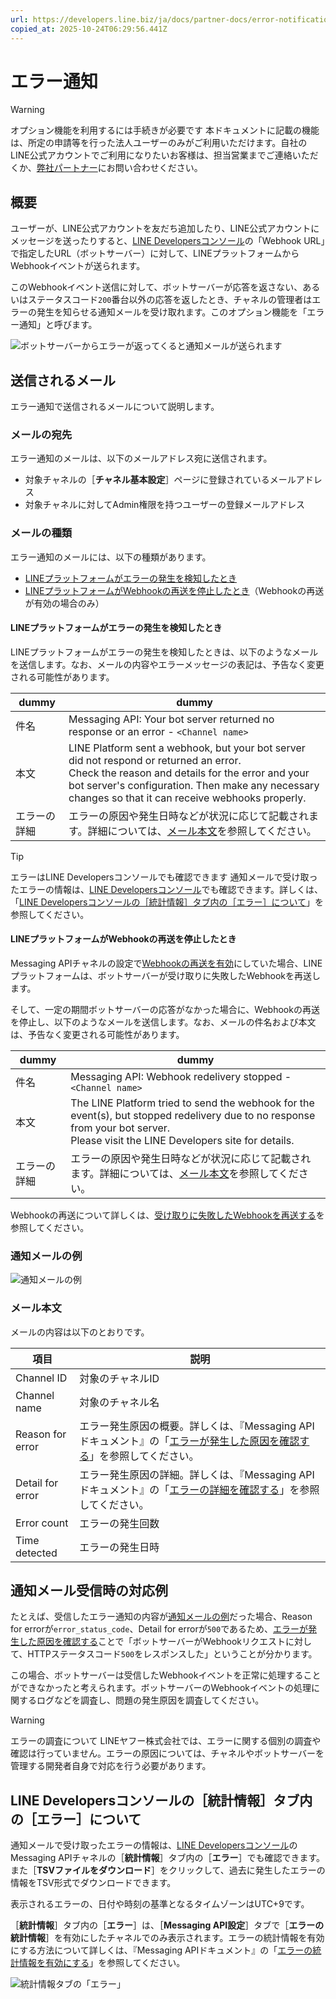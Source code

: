 ```yaml
---
url: https://developers.line.biz/ja/docs/partner-docs/error-notification/
copied_at: 2025-10-24T06:29:56.441Z
---
```

# エラー通知

> [!WARNING]
> オプション機能を利用するには手続きが必要です
> 本ドキュメントに記載の機能は、所定の申請等を行った法人ユーザーのみがご利用いただけます。自社のLINE公式アカウントでご利用になりたいお客様は、担当営業までご連絡いただくか、[弊社パートナー](https://www.lycbiz.com/jp/partner/sales/)にお問い合わせください。

## 概要

ユーザーが、LINE公式アカウントを友だち追加したり、LINE公式アカウントにメッセージを送ったりすると、[LINE Developersコンソール](https://developers.line.biz/console/)の「Webhook URL」で指定したURL（ボットサーバー）に対して、LINEプラットフォームからWebhookイベントが送られます。

このWebhookイベント送信に対して、ボットサーバーが応答を返さない、あるいはステータスコード`200`番台以外の応答を返したとき、チャネルの管理者はエラーの発生を知らせる通知メールを受け取れます。このオプション機能を「エラー通知」と呼びます。

![ボットサーバーからエラーが返ってくると通知メールが送られます](https://developers.line.biz/media/partner-docs/normal-error-notification-ja.jpg)

## 送信されるメール

エラー通知で送信されるメールについて説明します。

### メールの宛先

エラー通知のメールは、以下のメールアドレス宛に送信されます。

*   対象チャネルの［**チャネル基本設定**］ページに登録されているメールアドレス
*   対象チャネルに対してAdmin権限を持つユーザーの登録メールアドレス

### メールの種類

エラー通知のメールには、以下の種類があります。

*   [LINEプラットフォームがエラーの発生を検知したとき](#detected-error)
*   [LINEプラットフォームがWebhookの再送を停止したとき](#webhook-redelivery-stopped)（Webhookの再送が有効の場合のみ）

#### LINEプラットフォームがエラーの発生を検知したとき

LINEプラットフォームがエラーの発生を検知したときは、以下のようなメールを送信します。なお、メールの内容やエラーメッセージの表記は、予告なく変更される可能性があります。

| dummy | dummy |
| --- | --- |
| 件名 | Messaging API: Your bot server returned no response or an error - `<Channel name>` |
| 本文 | LINE Platform sent a webhook, but your bot server did not respond or returned an error.<br/>Check the reason and details for the error and your bot server's configuration. Then make any necessary changes so that it can receive webhooks properly. |
| エラーの詳細 | エラーの原因や発生日時などが状況に応じて記載されます。詳細については、[メール本文](#content)を参照してください。 |

> [!TIP]
> エラーはLINE Developersコンソールでも確認できます
> 通知メールで受け取ったエラーの情報は、[LINE Developersコンソール](https://developers.line.biz/console/)でも確認できます。詳しくは、「[LINE Developersコンソールの［統計情報］タブ内の［エラー］について](#line-developers-console)」を参照してください。

#### LINEプラットフォームがWebhookの再送を停止したとき

Messaging APIチャネルの設定で[Webhookの再送を有効](https://developers.line.biz/ja/docs/messaging-api/receiving-messages/#enable-webhook-redelivery)にしていた場合、LINEプラットフォームは、ボットサーバーが受け取りに失敗したWebhookを再送します。

そして、一定の期間ボットサーバーの応答がなかった場合に、Webhookの再送を停止し、以下のようなメールを送信します。なお、メールの件名および本文は、予告なく変更される可能性があります。

| dummy | dummy |
| --- | --- |
| 件名 | Messaging API: Webhook redelivery stopped - `<Channel name>` |
| 本文 | The LINE Platform tried to send the webhook for the event(s), but stopped redelivery due to no response from your bot server.<br/>Please visit the LINE Developers site for details. |
| エラーの詳細 | エラーの原因や発生日時などが状況に応じて記載されます。詳細については、[メール本文](#content)を参照してください。 |

Webhookの再送について詳しくは、[受け取りに失敗したWebhookを再送する](https://developers.line.biz/ja/docs/messaging-api/receiving-messages/#webhook-redelivery)を参照してください。

### 通知メールの例

![通知メールの例](https://developers.line.biz/media/partner-docs/error-notification-email-sample.png)

### メール本文

メールの内容は以下のとおりです。

| 項目 | 説明 |
| --- | --- |
| Channel ID | 対象のチャネルID |
| Channel name | 対象のチャネル名 |
| Reason for error | エラー発生原因の概要。詳しくは、『Messaging APIドキュメント』の「[エラーが発生した原因を確認する](https://developers.line.biz/ja/docs/messaging-api/check-webhook-error-statistics/#check-error-reason)」を参照してください。 |
| Detail for error | エラー発生原因の詳細。詳しくは、『Messaging APIドキュメント』の「[エラーの詳細を確認する](https://developers.line.biz/ja/docs/messaging-api/check-webhook-error-statistics/#check-detail-for-error)」を参照してください。 |
| Error count | エラーの発生回数 |
| Time detected | エラーの発生日時 |

## 通知メール受信時の対応例

たとえば、受信したエラー通知の内容が[通知メールの例](#sample-mail)だった場合、Reason for errorが`error_status_code`、Detail for errorが`500`であるため、[エラーが発生した原因を確認する](https://developers.line.biz/ja/docs/messaging-api/check-webhook-error-statistics/#check-error-reason)ことで「ボットサーバーがWebhookリクエストに対して、HTTPステータスコード`500`をレスポンスした」ということが分かります。

この場合、ボットサーバーは受信したWebhookイベントを正常に処理することができなかったと考えられます。ボットサーバーのWebhookイベントの処理に関するログなどを調査し、問題の発生原因を調査してください。

> [!WARNING]
> エラーの調査について
> LINEヤフー株式会社では、エラーに関する個別の調査や確認は行っていません。エラーの原因については、チャネルやボットサーバーを管理する開発者自身で対応を行う必要があります。

## LINE Developersコンソールの［統計情報］タブ内の［エラー］について

通知メールで受け取ったエラーの情報は、[LINE Developersコンソール](https://developers.line.biz/console/)のMessaging APIチャネルの［**統計情報**］タブ内の［**エラー**］でも確認できます。また［**TSVファイルをダウンロード**］をクリックして、過去に発生したエラーの情報をTSV形式でダウンロードできます。

表示されるエラーの、日付や時刻の基準となるタイムゾーンはUTC+9です。

［**統計情報**］タブ内の［**エラー**］は、［**Messaging API設定**］タブで［**エラーの統計情報**］を有効にしたチャネルでのみ表示されます。エラーの統計情報を有効にする方法について詳しくは、『Messaging APIドキュメント』の「[エラーの統計情報を有効にする](https://developers.line.biz/ja/docs/messaging-api/check-webhook-error-statistics/#enable-error-statistics)」を参照してください。

![統計情報タブの「エラー」](https://developers.line.biz/media/partner-docs/console-error-sample_ja.png)